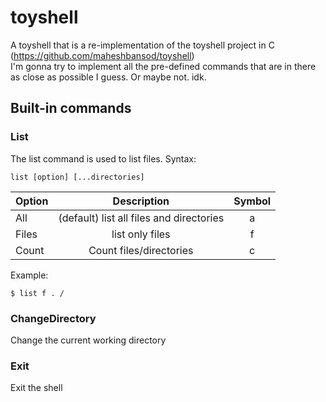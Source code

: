 # toyshell

A toyshell that is a re-implementation of the toyshell project in C (https://github.com/maheshbansod/toyshell)  
I'm gonna try to implement all the pre-defined commands that are in there as close as possible I guess. Or maybe not. idk.

## Built-in commands

### List
The list command is used to list files.
Syntax:
```
list [option] [...directories]
```
| Option | Description | Symbol |
| :---   |  :---:      | :---:  |
| All | (default) list all files and directories | a |
| Files | list only files | f |
| Count | Count files/directories | c |

Example:
```
$ list f . /
```

### ChangeDirectory
Change the current working directory

### Exit
Exit the shell

